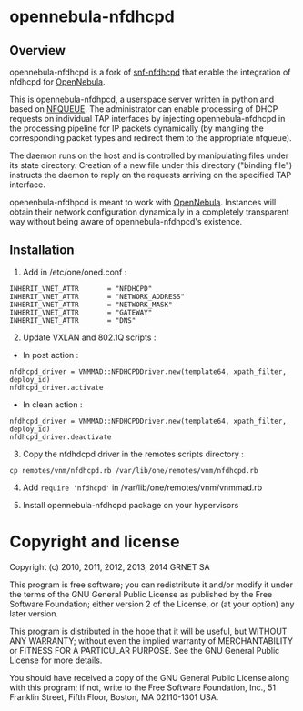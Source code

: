 opennebula-nfdhcpd
==================

Overview
--------

opennebula-nfdhcpd is a fork of 
[snf-nfdhcpd](https://github.com/grnet/snf-nfdhcpd) that enable the integration
of nfdhcpd for [OpenNebula](https://github.com/grnet/snf-nfdhcpd).

This is opennebula-nfdhpcd, a userspace server written in python and based on
[NFQUEUE](https://www.wzdftpd.net/redmine/projects/nfqueue-bindings/wiki/). The
administrator can enable processing of DHCP requests on individual TAP 
interfaces by injecting opennebula-nfdhcpd in the processing pipeline for IP 
packets dynamically (by mangling the corresponding packet types and redirect them to the
appropriate nfqueue).

The daemon runs on the host and is controlled by manipulating files
under its state directory. Creation of a new file under this directory
("binding file") instructs the daemon to reply on the requests arriving
on the specified TAP interface.

openenbula-nfdhpcd is meant to work with [OpenNebula](http://opennebula.org).
Instances will obtain their network configuration dynamically in a completely transparent 
way without being aware of opennebula-nfdhpcd's existence.

Installation
------------

1. Add in /etc/one/oned.conf :

```
INHERIT_VNET_ATTR       = "NFDHCPD"
INHERIT_VNET_ATTR       = "NETWORK_ADDRESS"
INHERIT_VNET_ATTR       = "NETWORK_MASK"
INHERIT_VNET_ATTR       = "GATEWAY"
INHERIT_VNET_ATTR       = "DNS"
```

2. Update VXLAN and 802.1Q scripts :
  * In post action : 
  ```
  nfdhcpd_driver = VNMMAD::NFDHCPDDriver.new(template64, xpath_filter, deploy_id)
  nfdhcpd_driver.activate
  ```

  * In clean action :
  ```
  nfdhcpd_driver = VNMMAD::NFDHCPDDriver.new(template64, xpath_filter, deploy_id)
  nfdhcpd_driver.deactivate
  ```

3. Copy the nfdhdcpd driver in the remotes scripts directory :

`cp remotes/vnm/nfdhcpd.rb /var/lib/one/remotes/vnm/nfdhcpd.rb`

4. Add `require 'nfdhcpd'` in /var/lib/one/remotes/vnm/vnmmad.rb 

5. Install opennebula-nfdhcpd package on your hypervisors

Copyright and license
=====================

Copyright (c) 2010, 2011, 2012, 2013, 2014 GRNET SA

   This program is free software; you can redistribute it and/or modify
   it under the terms of the GNU General Public License as published by
   the Free Software Foundation; either version 2 of the License, or
   (at your option) any later version.

   This program is distributed in the hope that it will be useful,
   but WITHOUT ANY WARRANTY; without even the implied warranty of
   MERCHANTABILITY or FITNESS FOR A PARTICULAR PURPOSE.  See the
   GNU General Public License for more details.

   You should have received a copy of the GNU General Public License along
   with this program; if not, write to the Free Software Foundation, Inc.,
   51 Franklin Street, Fifth Floor, Boston, MA 02110-1301 USA.
